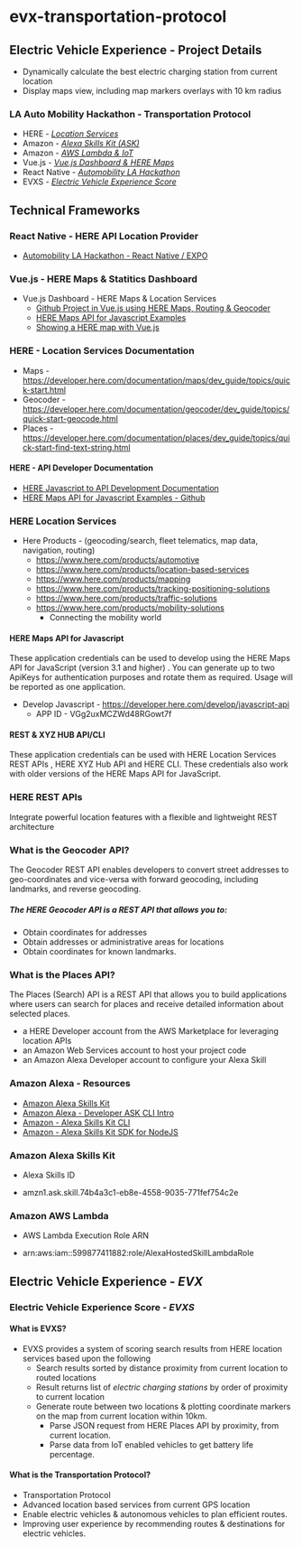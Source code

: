 # evx-transportation-protocol

## Electric Vehicle Experience - Project Details 

* Dynamically calculate the best electric charging station from current location
* Display maps view, including map markers overlays with 10 km radius

### LA Auto Mobility Hackathon - Transportation Protocol
- HERE - [*Location Services*](#vuejs-dashboard---here-maps--statitics)
- Amazon - [*Alexa Skills Kit (ASK)*](#amazon-alexa-skills-kit)
- Amazon - [*AWS Lambda & IoT*](##amazon-aws-lambda)
- Vue.js - [*Vue.js Dashboard & HERE Maps*](#vuejs---here-maps--statitics-dashboard)
- React Native - [*Automobility LA Hackathon*](#react-native---here-api-location-provider)
- EVXS - [*Electric Vehicle Experience Score*](#electric-vehicle-experience-score-evxs)

## Technical Frameworks 

### React Native - HERE API Location Provider 
* [Automobility LA Hackathon - React Native / EXPO](https://github.com/DarrenRF/automobility-hackathon)

### Vue.js - HERE Maps & Statitics Dashboard
* Vue.js Dashboard - HERE Maps & Location Services
  * [Github Project in Vue.js using HERE Maps, Routing & Geocoder](https://github.com/devfilipesales/Front-End-Test-for-Zetta)
  * [HERE Maps API for Javascript Examples](https://github.com/heremaps/maps-api-for-javascript-examples)
  * [Showing a HERE map with Vue.js](https://developer.here.com/blog/showing-a-here-map-with-the-vue.js-javascript-framework)

### HERE - Location Services Documentation
* Maps - https://developer.here.com/documentation/maps/dev_guide/topics/quick-start.html
* Geocoder - https://developer.here.com/documentation/geocoder/dev_guide/topics/quick-start-geocode.html
* Places - https://developer.here.com/documentation/places/dev_guide/topics/quick-start-find-text-string.html

#### HERE - API Developer Documentation
* [HERE Javascript to API Development Documentation](https://developer.here.com/develop/javascript-api) 
* [HERE Maps API for Javascript Examples -  Github](https://github.com/heremaps/maps-api-for-javascript-examples)

### HERE Location Services

* Here Products - (geocoding/search, fleet telematics, map data, navigation, routing)
    * https://www.here.com/products/automotive
    * https://www.here.com/products/location-based-services
    * https://www.here.com/products/mapping
    * https://www.here.com/products/tracking-positioning-solutions
    * https://www.here.com/products/traffic-solutions
    * https://www.here.com/products/mobility-solutions
        * Connecting the mobility world

#### HERE Maps API for Javascript
These application credentials can be used to develop using the HERE Maps API for JavaScript (version 3.1 and higher) . You can generate up to two ApiKeys for authentication purposes and rotate them as required. Usage will be reported as one application.

* Develop Javascript - https://developer.here.com/develop/javascript-api
    * APP ID - VGg2uxMCZWd48RGowt7f

#### REST & XYZ HUB API/CLI
These application credentials can be used with HERE Location Services REST APIs , HERE XYZ Hub API and HERE CLI. These credentials also work with older versions of the HERE Maps API for JavaScript.

### HERE REST APIs
Integrate powerful location features with a flexible and lightweight REST architecture

### What is the Geocoder API?
The Geocoder REST API enables developers to convert street addresses to geo-coordinates and vice-versa with forward geocoding, including landmarks, and reverse geocoding.

##### The HERE Geocoder API is a REST API that allows you to:

* Obtain coordinates for addresses
* Obtain addresses or administrative areas for locations
* Obtain coordinates for known landmarks.

### What is the Places API?
The Places (Search) API is a REST API that allows you to build applications where users can search for places and receive detailed information about selected places.

* a HERE Developer account from the AWS Marketplace for leveraging location APIs
* an Amazon Web Services account to host your project code
* an Amazon Alexa Developer account to configure your Alexa Skill

### Amazon Alexa - Resources
* [Amazon Alexa Skills Kit](https://developer.amazon.com/en-US/alexa/alexa-skills-kit)
* [Amazon Alexa - Developer ASK CLI Intro](https://developer.amazon.com/docs/smapi/ask-cli-intro.html) 
* [Amazon - Alexa Skills Kit CLI](https://developer.amazon.com/docs/smapi/quick-start-alexa-skills-kit-command-line-interface.html)
* [Amazon - Alexa Skills Kit SDK for NodeJS](https://github.com/alexa/alexa-skills-kit-sdk-for-nodejs)

### Amazon Alexa Skills Kit 
* Alexa Skills ID
- amzn1.ask.skill.74b4a3c1-eb8e-4558-9035-771fef754c2e

### Amazon AWS Lambda
* AWS Lambda Execution Role ARN
- arn:aws:iam::599877411882:role/AlexaHostedSkillLambdaRole

## Electric Vehicle Experience - *EVX*

### Electric Vehicle Experience Score - *EVXS*

#### What is EVXS?

* EVXS provides a system of scoring search results from HERE location services based upon the following
   * Search results sorted by distance proximity from current location to routed locations 
   * Result returns list of *electric charging stations* by order of proximity to current location
   * Generate route between two locations & plotting coordinate markers on the map from current location within 10km.
     * Parse JSON request from HERE Places API by proximity, from current location.
     * Parse data from IoT enabled vehicles to get battery life percentage.
   
#### What is the Transportation Protocol?

  * Transportation Protocol 
  * Advanced location based services from current GPS location
  * Enable electric vehicles & autonomous vehicles to plan efficient routes.
  * Improving user experience by recommending routes & destinations for electric vehicles.
